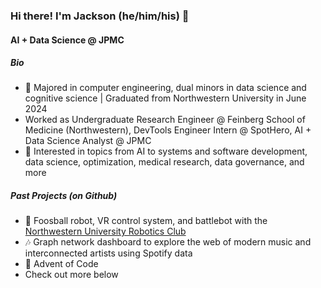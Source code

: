 ### Hi there! I'm Jackson (he/him/his) 👋
#### AI + Data Science @ JPMC

##### Bio
- 📓 Majored in computer engineering, dual minors in data science and cognitive science | Graduated from Northwestern University in June 2024
- Worked as Undergraduate Research Engineer @ Feinberg School of Medicine (Northwestern), DevTools Engineer Intern @ SpotHero, AI + Data Science Analyst @ JPMC
- 🌱 Interested in topics from AI to systems and software development, data science, optimization, medical research, data governance, and more

##### Past Projects (on Github)
 - 🤖 Foosball robot, VR control system, and battlebot with the [Northwestern University Robotics Club](http://nuroboticsclub.com)
 - 🎶 Graph network dashboard to explore the web of modern music and interconnected artists using Spotify data
 - 🎄 Advent of Code
 - Check out more below


<!--
##### Places I've worked
 - 
 - 🔧 Interned on DevTools @ SpotHero during Summer '22
 - 🦾 Student Research Engineer @ Northwestern's Feinberg School of Medicine from 2019-2021
--!>

<!--
**readjfb/readjfb** is a ✨ _special_ ✨ repository because its `README.md` (this file) appears on your GitHub profile.

Here are some ideas to get you started:

- 🔭 I’m currently working on ...
- 🌱 I’m currently learning ...
- 👯 I’m looking to collaborate on ...
- 🤔 I’m looking for help with ...
- 💬 Ask me about ...
- 📫 How to reach me: ...
- 😄 Pronouns: ...
- ⚡ Fun fact: ...
-->

